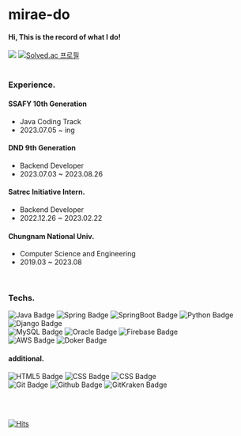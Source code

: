 <div align="left">
  
  # mirae-do
	
  #### Hi, This is the record of what I do!  
  <a href="https://miraekwak.tistory.com"><img src="https://img.shields.io/badge/Blog-000000?style=flat-square&logo=Tistory&logoColor=white"/></a> [![Solved.ac
프로필](http://mazassumnida.wtf/api/mini/generate_badge?boj=alfo9490)](https://solved.ac/alfo9490)
  <br/>
  <br/>
  
  ### Experience.
  #### SSAFY 10th Generation
  - Java Coding Track
  - 2023.07.05 ~ ing
  #### DND 9th Generation
  - Backend Developer
  - 2023.07.03 ~ 2023.08.26
  #### Satrec Initiative Intern.
  - Backend Developer
  - 2022.12.26 ~ 2023.02.22
  #### Chungnam National Univ.
  - Computer Science and Engineering
  - 2019.03 ~ 2023.08  
	
  <br/>
	
  ### Techs.
  ![Java Badge](https://img.shields.io/badge/-Java-6DB33F?style=flat-square&logo=java&logoColor=white) 
  ![Spring Badge](https://img.shields.io/badge/-Spring-6DB33F?style=flat-square&logo=spring&logoColor=white) 
  ![SpringBoot Badge](https://img.shields.io/badge/-SpringBoot-6DB33F?style=flat-square&logo=springboot&logoColor=white) 
  ![Python Badge](https://img.shields.io/badge/-Python-3776AB?style=flat-square&logo=python&logoColor=white)  	
  ![Django Badge](https://img.shields.io/badge/-Django-092E20?style=flat-square&logo=django&logoColor=white)  
  ![MySQL Badge](https://img.shields.io/badge/-MySQL-4479A1?style=flat-square&logo=mysql&logoColor=white) 
  ![Oracle Badge](https://img.shields.io/badge/-Oracle-F80000?style=flat-square&logo=oracle&logoColor=white) 
  ![Firebase Badge](https://img.shields.io/badge/-Firebase-FFCA28?style=flat-square&logo=firebase&logoColor=white)  
  ![AWS Badge](https://img.shields.io/badge/-AWS-232F3E?style=flat-square&logo=amazonaws&logoColor=white)
  ![Doker Badge](https://img.shields.io/badge/-Docker-2496ED?style=flat-square&logo=docker&logoColor=white)
  #### additional.  
  ![HTML5 Badge](https://img.shields.io/badge/-HTML5-E34F26?style=flat-square&logo=html5&logoColor=white) 
  ![CSS Badge](https://img.shields.io/badge/-CSS-1572B6?style=flat-square&logo=css3&logoColor=white) 
  ![CSS Badge](https://img.shields.io/badge/-JavaScript-F7DF1E?style=flat-square&logo=javascript&logoColor=white)  
  ![Git Badge](https://img.shields.io/badge/-Git-F05032?style=flat-square&logo=git&logoColor=white) 
  ![Github Badge](https://img.shields.io/badge/-GitHub-181717?style=flat-square&logo=github&logoColor=white) 
  ![GitKraken Badge](https://img.shields.io/badge/-GitKraken-179287?style=flat-square&logo=gitkraken&logoColor=white)  

  <br/><br/>
  
  [![Hits](https://hits.seeyoufarm.com/api/count/incr/badge.svg?url=https%3A%2F%2Fgithub.com%2Fmiraekwak&count_bg=%23161617&title_bg=%23555555&icon=&icon_color=%23E7E7E7&title=welcome%3A%29&edge_flat=false)](https://hits.seeyoufarm.com)
  
</div>
